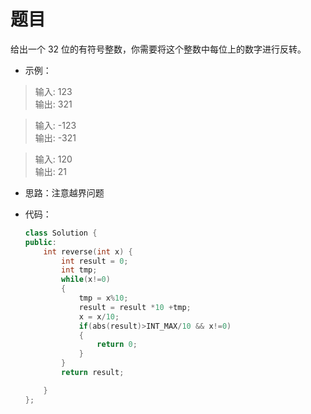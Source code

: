# 题目
给出一个 32 位的有符号整数，你需要将这个整数中每位上的数字进行反转。
* 示例：
>输入: 123<br>
输出: 321

>输入: -123<br>
输出: -321

>输入: 120<br>
输出: 21

* 思路：注意越界问题

* 代码：
    ```C++
    class Solution {
    public:
        int reverse(int x) {
            int result = 0;
            int tmp;
            while(x!=0)
            {
                tmp = x%10;
                result = result *10 +tmp;
                x = x/10;
                if(abs(result)>INT_MAX/10 && x!=0)
                {
                    return 0;
                }  
            }
            return result;

        }
    };

    ```
